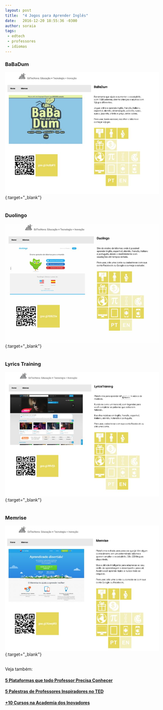 ```yaml
---
layout: post
title:  "4 Jogos para Aprender Inglês"
date:   2016-12-20 18:55:36 -0300
author: soraia
tags: 
 - edtech
 - professores
 - idiomas
---
```


### BaBaDum

[![BaBaDum](/images/babadum-edtecnova.jpg)](http://edtecnova.com.br/?page=37){:target="_blank"}
<br/><br/>

### Duolingo

[![Duolingo](/images/duolingo-edtecnova.jpg)](http://edtecnova.com.br/?page=39){:target="_blank"}
<br/><br/>

### Lyrics Training

[![Lyrics Training](/images/lyrics-edtecnova.jpg)](http://edtecnova.com.br/?page=43){:target="_blank"}
<br/><br/>

### Memrise

[![Memrise](/images/memrise-edtecnova.jpg)](http://edtecnova.com.br/?page=44){:target="_blank"}
<br/><br/>

Veja também:

#### [5 Plataformas que todo Professor Precisa Conhecer](plataformar-para-professores)

#### [5 Palestras de Professores Inspiradores no TED](professores-inspiradores)

#### [+10 Cursos na Academia dos Inovadores](https://academiadosinovadores.com.br)
